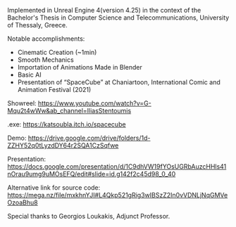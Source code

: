 Implemented in Unreal Engine 4(version 4.25) in the context of the Bachelor's Thesis in Computer Science and Telecommunications, University of Thessaly, Greece. 

Notable accomplishments:
-	Cinematic Creation (~1min)
-	Smooth Mechanics
-	Importation of Animations Made in Blender
-	Basic AI 
-	Presentation of “SpaceCube” at Chaniartoon, International Comic and Animation Festival (2021)

Showreel: https://www.youtube.com/watch?v=G-Mqu2t4wWw&ab_channel=IliasStentoumis

.exe: https://katsoubla.itch.io/spacecube

Demo: https://drive.google.com/drive/folders/1d-ZZHY52q0tLyzdDY64r2SQA1CzSqfwe

Presentation: https://docs.google.com/presentation/d/1C9dhVW19fYOsUGRbAuzcHHls41nOrau9umg9uMOsEFQ/edit#slide=id.g142f2c45d98_0_40

Alternative link for source code: https://mega.nz/file/mxkhnYJI#L4Qkp521gRig3wIBSzZ2In0vVDNLjNqGMVeOzoaBhu8 

Special thanks to Georgios Loukakis, Adjunct Professor.
